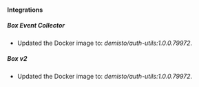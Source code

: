 #### Integrations
##### Box Event Collector
- Updated the Docker image to: *demisto/auth-utils:1.0.0.79972*.
##### Box v2
- Updated the Docker image to: *demisto/auth-utils:1.0.0.79972*.
